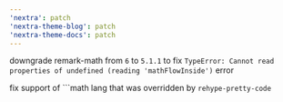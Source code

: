 ```yaml
---
'nextra': patch
'nextra-theme-blog': patch
'nextra-theme-docs': patch
---
```


downgrade remark-math from `6` to `5.1.1` to fix `TypeError: Cannot read properties of undefined (reading 'mathFlowInside')` error

fix support of ```math lang that was overridden by `rehype-pretty-code`
